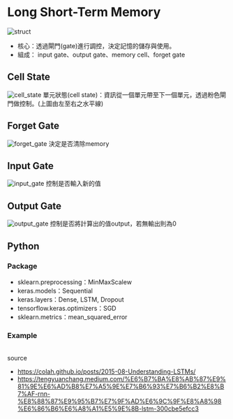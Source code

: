 # Long Short-Term Memory
![struct](https://github.com/yifan-07/LSTM/blob/main/picture/LSTM_struc.png?raw=true)
* 核心：透過閘門(gate)進行調控，決定記憶的儲存與使用。
* 組成： input gate、output gate、memory cell、forget gate
## Cell State 
![cell_state](https://github.com/yifan-07/LSTM/blob/main/picture/cell_state.png?raw=true)
單元狀態(cell state)：資訊從一個單元帶至下一個單元，透過粉色閘門做控制。(上圖由左至右之水平線)
## Forget Gate
![forget_gate](https://github.com/yifan-07/LSTM/blob/main/picture/forget_gate.png?raw=true)
決定是否清除memory
## Input Gate
![input_gate](https://github.com/yifan-07/LSTM/blob/main/picture/input_gate.png?raw=true)
控制是否輸入新的值
## Output Gate
![output_gate](https://github.com/yifan-07/LSTM/blob/main/picture/output_gate.png?raw=true)
控制是否將計算出的值output，若無輸出則為0</br>

## Python
### Package
* sklearn.preprocessing：MinMaxScalew 
* keras.models：Sequential
* keras.layers：Dense, LSTM, Dropout
* tensorflow.keras.optimizers：SGD
* sklearn.metrics：mean_squared_error

### Example

<br>source </br>
* https://colah.github.io/posts/2015-08-Understanding-LSTMs/
* https://tengyuanchang.medium.com/%E6%B7%BA%E8%AB%87%E9%81%9E%E6%AD%B8%E7%A5%9E%E7%B6%93%E7%B6%B2%E8%B7%AF-rnn-%E8%88%87%E9%95%B7%E7%9F%AD%E6%9C%9F%E8%A8%98%E6%86%B6%E6%A8%A1%E5%9E%8B-lstm-300cbe5efcc3
